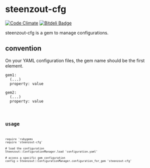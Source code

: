 # steenzout-cfg

[![Code Climate](https://codeclimate.com/github/steenzout/steenzout-cfg.png)](https://codeclimate.com/github/steenzout/steenzout-cfg) [![Bitdeli Badge](https://d2weczhvl823v0.cloudfront.net/steenzout/steenzout-cfg/trend.png)](https://bitdeli.com/free "Bitdeli Badge")

steenzout-cfg is a gem to manage configurations.



## convention

On your YAML configuration files, the gem name should be the first element.

<pre><code>gem1:
  (...)
  property: value

gem2:
  (...)
  property: value</pre><code>



## usage

<pre><code>require 'rubygems
require 'steenzout-cfg'

# load the configuration
Steenzout::ConfigurationManager.load 'configuration.yaml'

# access a specific gem configuration
config = Steenzout::ConfigurationManager.configuration_for_gem 'steenzout-cfg'</code></pre>
